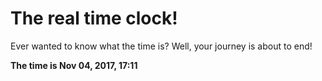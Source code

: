 # The real time clock!

Ever wanted to know what the time is? Well, your journey is about to end!

**The time is Nov 04, 2017, 17:11**